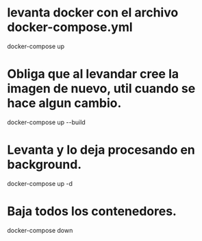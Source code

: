 # levanta docker con el archivo docker-compose.yml
docker-compose up

# Obliga que al levandar cree la imagen de nuevo, util cuando se hace algun cambio.
docker-compose up --build

# Levanta y lo deja procesando en background.
docker-compose up -d

# Baja todos los contenedores.
docker-compose down